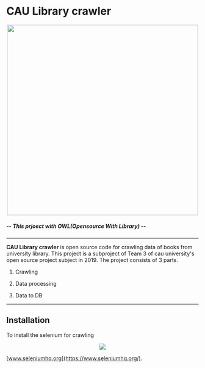 # CAU Library crawler


<div align="center">
  <img src="https://cdn.pixabay.com/photo/2012/05/07/01/54/owl-47526_960_720.png" width="500" height="500">
</div>

#####  -- This prjoect with **OWL**(Opensource With Library) --

-----------------


**CAU Library crawler** is open source code for crawling data of books from university library.
This project is a subproject of Team 3 of cau university's open source project subject in 2019.
The project consists of 3 parts. 

<ol>
  <li><p>Crawling</p></li>
  <li><p>Data processing</p></li>
  <li><p>Data to DB</p></li>
</ol>



-----------------

## Installation

To install the selenium for crawling


<div align="center">
  <img src="https://www.seleniumhq.org/images/big-logo.png">
</div>


[www.seleniumhq.org](https://www.seleniumhq.org/).
